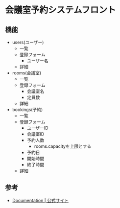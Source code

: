 # 会議室予約システムフロント

## 機能

- users(ユーザー)
  - 一覧
  - 登録フォーム
    - ユーザー名  
  - 詳細
- rooms(会議室)
  - 一覧
  - 登録フォーム
    - 会議室名
    - 定員数 
  - 詳細
- bookings(予約)
  - 一覧  
  - 登録フォーム
    - ユーザーID
    - 会議室ID
    - 予約人数
      - rooms.capacityを上限とする
    - 予約日
    - 開始時間
    - 終了時間
  - 詳細

## 参考

- [Documentation | 公式サイト](https://docs.streamlit.io/library/api-reference)
